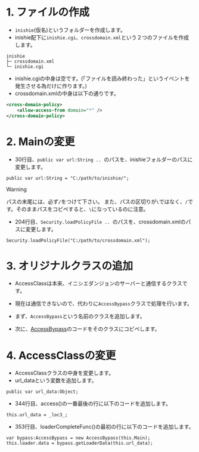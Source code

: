 # 1. ファイルの作成
- `inishie`(仮名)というフォルダーを作成します。
- inishie配下に`inishie.cgi`、`crossdomain.xml`という２つのファイルを作成します。
```
inishie
├─ crossdomain.xml
└─ inishie.cgi
```
- inishie.cgiの中身は空です。(「ファイルを読み終わった」というイベントを発生させる為だけに作ります。)
- crossdomain.xmlの中身は以下の通りです。
```xml
<cross-domain-policy>
    <allow-access-from domain="*" />
</cross-domain-policy>
```

# 2. Mainの変更
- 30行目、```public var url:String .. ```のパスを、inishieフォルダーのパスに変更します。
```as3
public var url:String = "C:/path/to/inishie/";
```
>[!WARNING]
>パスの末尾には、必ず`/`をつけて下さい。
>また、パスの区切りが`\`ではなく、`/`です。そのままパスをコピペすると、`\`になっているのに注意。

- 204行目、```Security.loadPolicyFile .. ```のパスを、crossdomain.xmlのパスに変更します。
```as3
Security.loadPolicyFile("C:/path/to/crossdomain.xml");
```

# 3. オリジナルクラスの追加
- AccessClassは本来、イニシエダンジョンのサーバーと通信するクラスです。
- 現在は通信できないので、代わりに```AccessBypass```クラスで処理を行います。

- まず、```AccessBypass```という名前のクラスを追加します。
- 次に、[AccessBypass](/src/AccessBypass.as)のコードをそのクラスにコピペします。

# 4. AccessClassの変更
- AccessClassクラスの中身を変更します。
- url_dataという変数を追加します。
```as3
public var url_data:Object;
```

- 344行目、access()の一番最後の行に以下のコードを追加します。
```as3
this.url_data = _loc3_;
```

- 353行目、loaderCompleteFunc()の最初の行に以下のコードを追加します。
```as3
var bypass:AccessBypass = new AccessBypass(this.Main);
this.loader.data = bypass.getLoaderData(this.url_data);
```
